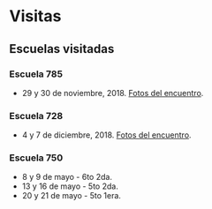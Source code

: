# Visitas

## Escuelas visitadas

### Escuela 785
* 29 y 30 de noviembre, 2018. [Fotos del encuentro](https://www.facebook.com/pmunpsjbsadosky2018/posts/2229117783788844).

### Escuela 728
* 4 y 7 de diciembre, 2018. [Fotos del encuentro](https://www.facebook.com/pmunpsjbsadosky2018/posts/2239754906058465).

### Escuela 750
* 8 y 9 de mayo - 6to 2da.
* 13 y 16 de mayo - 5to 2da.
* 20 y 21 de mayo - 5to 1era.
